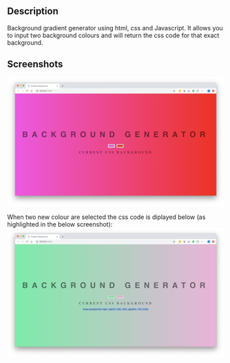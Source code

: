 ## Description
Background gradient generator using html, css and Javascript. It allows you to input two background colours and will return the css code for that exact background.

## Screenshots

![background-gradient-generator](assets/background-gradient1.png)

When two new colour are selected the css code is diplayed below (as highlighted in the below screenshot):
![background-gradient-generator](assets/background-gradient2.png)